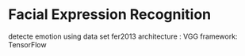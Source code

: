 # Facial Expression Recognition 
detecte emotion 
using data set fer2013
 architecture : VGG 
framework: TensorFlow 
